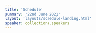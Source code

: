 ```yaml
---
title: 'Schedule'
summary: '22nd June 2021'
layout: 'layouts/schedule-landing.html'
speaker: collections.speakers
---
```

